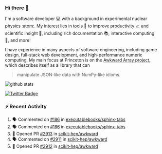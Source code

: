 ### Hi there 👋 

I'm a software developer 💻 with a background in experimental nuclear physics :atom:. My interest lies in tools :wrench: to improve productivity :chart_with_upwards_trend: and scientific insight :telescope:, including rich documentation 📚, interactive computing 🧮, and more! 

I have experience in many aspects of software engineering, including game design, full-stack web development, and high-performance numeric computing. My main focus at Princeton is on the [Awkward Array project](awkward-array.org/), which describes itself as a library that can 
> manipulate JSON-like data with NumPy-like idioms.

![github stats](https://github-readme-stats.vercel.app/api?username=agoose77&show_icons=true&hide_rank=true&hide_title=true&bg_color=30,e76445,904e95&text_color=efe3ec&icon_color=efe3ec)
<!--
**agoose77/agoose77** is a ✨ _special_ ✨ repository because its `README.md` (this file) appears on your GitHub profile.

Here are some ideas to get you started:

- 🔭 I’m currently working on ...
- 🌱 I’m currently learning ...
- 👯 I’m looking to collaborate on ...
- 🤔 I’m looking for help with ...
- 💬 Ask me about ...
- 📫 How to reach me: ...
- 😄 Pronouns: ...
- ⚡ Fun fact: ...
-->

[![Twitter Badge](https://img.shields.io/twitter/follow/agoose77?style=flat-square&logo=Twitter&logoColor=white&color=cornflowerblue)](https://twitter.com/agoose77)

### :zap: Recent Activity

<!--START_SECTION:activity-->
1. 🗣 Commented on [#186](https://github.com/executablebooks/sphinx-tabs/pull/186#issuecomment-1867031856) in [executablebooks/sphinx-tabs](https://github.com/executablebooks/sphinx-tabs)
2. 🗣 Commented on [#186](https://github.com/executablebooks/sphinx-tabs/pull/186#issuecomment-1866867621) in [executablebooks/sphinx-tabs](https://github.com/executablebooks/sphinx-tabs)
3. 💪 Opened PR [#2913](https://github.com/scikit-hep/awkward/pull/2913) in [scikit-hep/awkward](https://github.com/scikit-hep/awkward)
4. 🗣 Commented on [#2911](https://github.com/scikit-hep/awkward/issues/2911#issuecomment-1865440604) in [scikit-hep/awkward](https://github.com/scikit-hep/awkward)
5. 💪 Opened PR [#2912](https://github.com/scikit-hep/awkward/pull/2912) in [scikit-hep/awkward](https://github.com/scikit-hep/awkward)
<!--END_SECTION:activity-->
